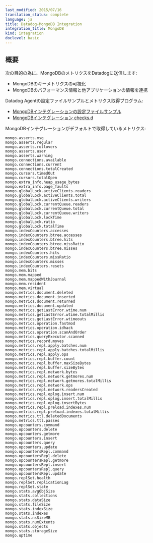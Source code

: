 ```yaml
---
last_modified: 2015/07/16
translation_status: complete
language: ja
title: Datadog-MongoDB Integration
integration_title: MongoDB
kind: integration
doclevel: basic
---
```


<!-- ### Overview
 -->

## 概要



<!-- Connect MongoDB to Datadog in order to:

- Visualize key MongoDB metrics.
- Correlate MongoDB performance with the rest of your applications. -->

次の目的の為に、MongoDBのメトリクスをDatadogに送信します:

- MongoDBのキーメトリクスの可視化
- MongoDBのパフォーマンス情報と他アプリケーションの情報を連携

Datadog Agentの設定ファイルサンプルとメトリクス取得プログラム:

* [MongoDBインテグレーションの設定ファイルサンプル](https://github.com/DataDog/integrations-core/blob/master/mongo/conf.yaml.example)
* [MongoDBインテグレーション checks.d](https://github.com/DataDog/integrations-core/blob/master/mongo/check.py)


<!-- The following metrics are collected by default with the MongoDB integration:

    mongo.asserts.msg
    mongo.asserts.regular
    mongo.asserts.rollovers
    mongo.asserts.user
    mongo.asserts.warning
    mongo.connections.available
    mongo.connections.current
    mongo.connections.totalCreated
    mongo.cursors.timedOut
    mongo.cursors.totalOpen
    mongo.extra_info.heap_usage_bytes
    mongo.extra_info.page_faults
    mongo.globalLock.activeClients.readers
    mongo.globalLock.activeClients.total
    mongo.globalLock.activeClients.writers
    mongo.globalLock.currentQueue.readers
    mongo.globalLock.currentQueue.total
    mongo.globalLock.currentQueue.writers
    mongo.globalLock.lockTime
    mongo.globalLock.ratio
    mongo.globalLock.totalTime
    mongo.indexCounters.accesses
    mongo.indexCounters.btree.accesses
    mongo.indexCounters.btree.hits
    mongo.indexCounters.btree.missRatio
    mongo.indexCounters.btree.misses
    mongo.indexCounters.hits
    mongo.indexCounters.missRatio
    mongo.indexCounters.misses
    mongo.indexCounters.resets
    mongo.mem.bits
    mongo.mem.mapped
    mongo.mem.mappedWithJournal
    mongo.mem.resident
    mongo.mem.virtual
    mongo.metrics.document.deleted
    mongo.metrics.document.inserted
    mongo.metrics.document.returned
    mongo.metrics.document.updated
    mongo.metrics.getLastError.wtime.num
    mongo.metrics.getLastError.wtime.totalMillis
    mongo.metrics.getLastError.wtimeouts
    mongo.metrics.operation.fastmod
    mongo.metrics.operation.idhack
    mongo.metrics.operation.scanAndOrder
    mongo.metrics.queryExecutor.scanned
    mongo.metrics.record.moves
    mongo.metrics.repl.apply.batches.num
    mongo.metrics.repl.apply.batches.totalMillis
    mongo.metrics.repl.apply.ops
    mongo.metrics.repl.buffer.count
    mongo.metrics.repl.buffer.maxSizeBytes
    mongo.metrics.repl.buffer.sizeBytes
    mongo.metrics.repl.network.bytes
    mongo.metrics.repl.network.getmores.num
    mongo.metrics.repl.network.getmores.totalMillis
    mongo.metrics.repl.network.ops
    mongo.metrics.repl.network.readersCreated
    mongo.metrics.repl.oplog.insert.num
    mongo.metrics.repl.oplog.insert.totalMillis
    mongo.metrics.repl.oplog.insertBytes
    mongo.metrics.repl.preload.indexes.num
    mongo.metrics.repl.preload.indexes.totalMillis
    mongo.metrics.ttl.deletedDocuments
    mongo.metrics.ttl.passes
    mongo.opcounters.command
    mongo.opcounters.delete
    mongo.opcounters.getmore
    mongo.opcounters.insert
    mongo.opcounters.query
    mongo.opcounters.update
    mongo.opcountersRepl.command
    mongo.opcountersRepl.delete
    mongo.opcountersRepl.getmore
    mongo.opcountersRepl.insert
    mongo.opcountersRepl.query
    mongo.opcountersRepl.update
    mongo.replSet.health
    mongo.replSet.replicationLag
    mongo.replSet.state
    mongo.stats.avgObjSize
    mongo.stats.collections
    mongo.stats.dataSize
    mongo.stats.fileSize
    mongo.stats.indexSize
    mongo.stats.indexes
    mongo.stats.nsSizeMB
    mongo.stats.numExtents
    mongo.stats.objects
    mongo.stats.storageSize
    mongo.uptime -->

MongoDBインテグレーションがデフォルトで取得しているメトリクス:

    mongo.asserts.msg
    mongo.asserts.regular
    mongo.asserts.rollovers
    mongo.asserts.user
    mongo.asserts.warning
    mongo.connections.available
    mongo.connections.current
    mongo.connections.totalCreated
    mongo.cursors.timedOut
    mongo.cursors.totalOpen
    mongo.extra_info.heap_usage_bytes
    mongo.extra_info.page_faults
    mongo.globalLock.activeClients.readers
    mongo.globalLock.activeClients.total
    mongo.globalLock.activeClients.writers
    mongo.globalLock.currentQueue.readers
    mongo.globalLock.currentQueue.total
    mongo.globalLock.currentQueue.writers
    mongo.globalLock.lockTime
    mongo.globalLock.ratio
    mongo.globalLock.totalTime
    mongo.indexCounters.accesses
    mongo.indexCounters.btree.accesses
    mongo.indexCounters.btree.hits
    mongo.indexCounters.btree.missRatio
    mongo.indexCounters.btree.misses
    mongo.indexCounters.hits
    mongo.indexCounters.missRatio
    mongo.indexCounters.misses
    mongo.indexCounters.resets
    mongo.mem.bits
    mongo.mem.mapped
    mongo.mem.mappedWithJournal
    mongo.mem.resident
    mongo.mem.virtual
    mongo.metrics.document.deleted
    mongo.metrics.document.inserted
    mongo.metrics.document.returned
    mongo.metrics.document.updated
    mongo.metrics.getLastError.wtime.num
    mongo.metrics.getLastError.wtime.totalMillis
    mongo.metrics.getLastError.wtimeouts
    mongo.metrics.operation.fastmod
    mongo.metrics.operation.idhack
    mongo.metrics.operation.scanAndOrder
    mongo.metrics.queryExecutor.scanned
    mongo.metrics.record.moves
    mongo.metrics.repl.apply.batches.num
    mongo.metrics.repl.apply.batches.totalMillis
    mongo.metrics.repl.apply.ops
    mongo.metrics.repl.buffer.count
    mongo.metrics.repl.buffer.maxSizeBytes
    mongo.metrics.repl.buffer.sizeBytes
    mongo.metrics.repl.network.bytes
    mongo.metrics.repl.network.getmores.num
    mongo.metrics.repl.network.getmores.totalMillis
    mongo.metrics.repl.network.ops
    mongo.metrics.repl.network.readersCreated
    mongo.metrics.repl.oplog.insert.num
    mongo.metrics.repl.oplog.insert.totalMillis
    mongo.metrics.repl.oplog.insertBytes
    mongo.metrics.repl.preload.indexes.num
    mongo.metrics.repl.preload.indexes.totalMillis
    mongo.metrics.ttl.deletedDocuments
    mongo.metrics.ttl.passes
    mongo.opcounters.command
    mongo.opcounters.delete
    mongo.opcounters.getmore
    mongo.opcounters.insert
    mongo.opcounters.query
    mongo.opcounters.update
    mongo.opcountersRepl.command
    mongo.opcountersRepl.delete
    mongo.opcountersRepl.getmore
    mongo.opcountersRepl.insert
    mongo.opcountersRepl.query
    mongo.opcountersRepl.update
    mongo.replSet.health
    mongo.replSet.replicationLag
    mongo.replSet.state
    mongo.stats.avgObjSize
    mongo.stats.collections
    mongo.stats.dataSize
    mongo.stats.fileSize
    mongo.stats.indexSize
    mongo.stats.indexes
    mongo.stats.nsSizeMB
    mongo.stats.numExtents
    mongo.stats.objects
    mongo.stats.storageSize
    mongo.uptime
